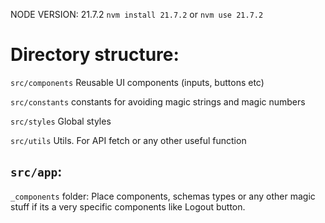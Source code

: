 NODE VERSION: 21.7.2
`nvm install 21.7.2` or `nvm use 21.7.2`

# Directory structure:

`src/components` Reusable UI components (inputs, buttons etc)

`src/constants` constants for avoiding magic strings and magic numbers

`src/styles` Global styles

`src/utils` Utils. For API fetch or any other useful function

## `src/app`:

`_components` folder: Place components, schemas types or any other magic stuff if its a very specific components like Logout button.
